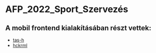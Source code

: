 # AFP_2022_Sport_Szervezés
## A mobil frontend kialakításában részt vettek:  
- [tas-h](https://github.com/tas-h)  
- [hckrml](https://github.com/hckrml)  

